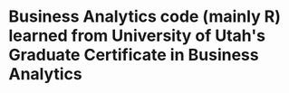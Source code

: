 # Business Analytics code (mainly R) learned from University of Utah's Graduate Certificate in Business Analytics
